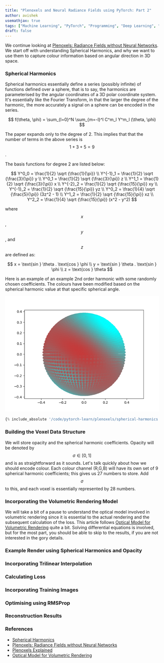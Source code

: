 ```yaml
---
title: "Plenoxels and Neural Radiance Fields using PyTorch: Part 2"
author: avishek
usemathjax: true
tags: ["Machine Learning", "PyTorch", "Programming", "Deep Learning", "Neural Radiance Fields", "Machine Vision"]
draft: false
---
```


We continue looking at [Plenoxels: Radiance Fields without Neural Networks](https://arxiv.org/abs/2112.05131). We start off with understanding Spherical Harmonics, and why we want to use them to capture colour information based on angular direction in 3D space.

### Spherical Harmonics

Spherical harmonics essentially define a series (possibly infinite) of functions defined over a sphere, that is to say, the harmonics are parameterised by the angular coordinates of a 3D polar coordinate system. It's essentially like the Fourier Transform, in that the larger the degree of the harmonic, the more accurately a signal on a sphere can be encoded in the series.

$$
f(\theta, \phi) = \sum_{l=0}^N \sum_{m=-l}^l C^m_l Y^m_l (\theta, \phi)
$$

The paper expands only to the degree of 2. This implies that that the number of terms in the above series is $$1+3+5=9$$.

The basis functions for degree 2 are listed below:

$$
Y^0_0 = \frac{1}{2} \sqrt {\frac{1}{\pi}} \\
Y^{-1}_1 = \frac{1}{2} \sqrt {\frac{3}{\pi}} y \\
Y^0_1 = \frac{1}{2} \sqrt {\frac{3}{\pi}} z \\
Y^1_1 = \frac{1}{2} \sqrt {\frac{3}{\pi}} x \\
Y^{-2}_2 = \frac{1}{2} \sqrt {\frac{15}{\pi}} xy \\
Y^{-1}_2 = \frac{1}{2} \sqrt {\frac{15}{\pi}} yz \\
Y^0_2 = \frac{1}{4} \sqrt {\frac{5}{\pi}} (3z^2 - 1) \\
Y^1_2 = \frac{1}{2} \sqrt {\frac{15}{\pi}} xz \\
Y^2_2 = \frac{1}{4} \sqrt {\frac{15}{\pi}} (x^2 - y^2)
$$

where $$x$$, $$y$$, and $$z$$ are defined as:

$$
x = \text{sin } \theta . \text{cos } \phi \\
y = \text{sin } \theta . \text{sin } \phi \\
z = \text{cos } \theta
$$

Here is an example of an example 2nd order harmonic with some randomly chosen coefficients. The colours have been modified based on the spherical harmonic value at that specific spherical angle.

![Random Spherical Harmonic](/assets/images/random-spherical-harmonic.png)


```python
{% include_absolute '/code/pytorch-learn/plenoxels/spherical-harmonics.py' %}
```

### Building the Voxel Data Structure

We will store opacity and the spherical harmonic coefficients. Opacity will be denoted by $$\sigma \in [0,1]$$ and is as straightforward as it sounds. Let's talk quickly about how we should encode colour. Each colour channel (R,G,B) will have its own set of 9 spherical harmonic coefficients; this gives us 27 numbers to store. Add $$\sigma$$ to this, and each voxel is essentially represented by 28 numbers.

### Incorporating the Volumetric Rendering Model

We will take a bit of a pause to understand the optical model involved in volumetric rendering since it is essential to the actual rendering and the subsequent calculation of the loss. This article follows [Optical Model for Volumetric Rendering](https://www.youtube.com/watch?v=hiaHlTLN9TE) quite a bit. Solving differential equations is involved, but for the most part, you should be able to skip to the results, if you are not interested in the gory details.

### Example Render using Spherical Harmonics and Opacity

### Incorporating Trilinear Interpolation

### Calculating Loss

### Incorporating Training Images

### Optimising using RMSProp

### Reconstruction Results

### References

- [Spherical Harmonics](https://patapom.com/blog/SHPortal/#fn:2)
- [Plenoxels: Radiance Fields without Neural Networks](https://arxiv.org/abs/2112.05131)
- [Plenoxels Explained](https://deeprender.ai/blog/plenoxels-radiance-fields-without-neural-networks)
- [Optical Model for Volumetric Rendering](https://www.youtube.com/watch?v=hiaHlTLN9TE)
